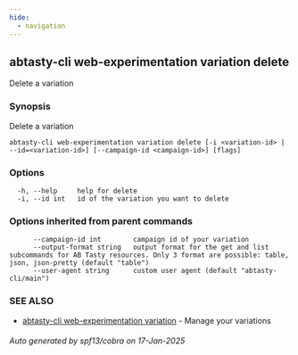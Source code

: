 ```yaml
---
hide:
  - navigation
---
```

## abtasty-cli web-experimentation variation delete

Delete a variation

### Synopsis

Delete a variation

```
abtasty-cli web-experimentation variation delete [-i <variation-id> | --id=<variation-id>] [--campaign-id <campaign-id>] [flags]
```

### Options

```
  -h, --help     help for delete
  -i, --id int   id of the variation you want to delete
```

### Options inherited from parent commands

```
      --campaign-id int        campaign id of your variation
      --output-format string   output format for the get and list subcommands for AB Tasty resources. Only 3 format are possible: table, json, json-pretty (default "table")
      --user-agent string      custom user agent (default "abtasty-cli/main")
```

### SEE ALSO

* [abtasty-cli web-experimentation variation](abtasty-cli_web-experimentation_variation.md)	 - Manage your variations

###### Auto generated by spf13/cobra on 17-Jan-2025

